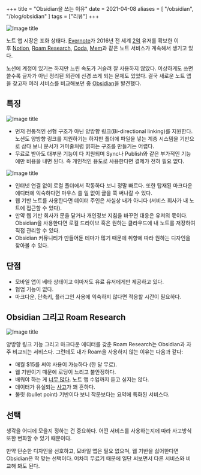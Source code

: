 +++
title = "Obsidian을 쓰는 이유"
date = 2021-04-08
aliases = [
    "/obsidian",
    "/blog/obsidian"
]
tags = ["리뷰"]
+++

![Image title](https://bear-images.sfo2.cdn.digitaloceanspaces.com/kang-1662217589.PNG)

노트 앱 시장은 포화 상태다. [Evernote](https://evernote.com/intl/ko/)가 2016년 전 세계 [2억](https://platum.kr/archives/62058) 유저를 확보한 이후 [Notion](https://www.notion.so/), [Roam Research](https://roamresearch.com/), [Coda](https://coda.io/welcome), [Mem](https://mem.ai/)과 같은 노트 서비스가 계속해서 생기고 있다.

노션에 계정이 있기는 하지만 느린 속도가 거슬려 잘 사용하지 않았다. 이상하게도 쓰면 쓸수록 글자가 아닌 정리된 외관에 신경 쓰게 되는 문제도 있었다. 결국 새로운 노트 앱을 찾고자 여러 서비스를 비교해보던 중 [Obsidian](https://obsidian.md/)을 발견했다.

## 특징

![Image title](https://bear-images.sfo2.cdn.digitaloceanspaces.com/kang-1662217571.PNG)

* 먼저 전통적인 선형 구조가 아닌 양방향 링크(Bi-directional linking)를 지원한다. 노션도 양방향 링크를 지원하기는 하지만 폴더에 파일을 넣는 계층 시스템을 기반으로 삼다 보니 문서가 거미줄처럼 얽히는 구조를 만들기는 어렵다.
* 무료로 받아도 대부분 기능이 다 지원되며 Sync나 Publish와 같은 부가적인 기능에만 비용을 내면 된다. 즉 개인적인 용도로 사용한다면 결제가 전혀 필요 없다.

![Image title](https://bear-images.sfo2.cdn.digitaloceanspaces.com/kang-1662217608.PNG)

* 인터넷 연결 없이 로컬 폴더에서 작동하다 보니 정말 빠르다. 또한 탑재된 마크다운 에디터에 익숙하다면 마우스 쓸 일 없이 글을 쭉 써나갈 수 있다.
* 웹 기반 노트를 사용한다면 데이터 주인은 사실상 내가 아니다 (서비스 회사가 내 노트에 접근할 수 있다).
* 만약 웹 기반 회사가 문을 닫거나 개인정보 지침을 바꾸면 대응은 유저의 몫이다. Obsidian을 사용한다면 로컬 드라이브 혹은 원하는 클라우드에 내 노트를 저장하여 직접 관리할 수 있다.
* Obsidian 커뮤니티가 만들어둔 테마가 많기 때문에 취향에 따라 원하는 디자인을 찾아볼 수 있다.

## 단점

* 모바일 앱이 베타 상태이고 이마저도 유료 유저에게만 제공하고 있다.
* 협업 기능이 없다.
* 마크다운, 단축키, 플러그인 사용에 익숙하지 않다면 적응할 시간이 필요하다.

## Obsidian 그리고 Roam Research

![Image title](https://bear-images.sfo2.cdn.digitaloceanspaces.com/kang-1662217628.png)

양방향 링크 기능 그리고 마크다운 에디터를 갖춘 Roam Research는 Obsidian과 자주 비교되는 서비스다. 그런데도 내가 Roam을 사용하지 않는 이유는 다음과 같다:

* 매월 $15를 써야 사용이 가능하다 (한 달 무료).
* 웹 기반이기 때문에 로딩이 느리고 불안정하다.
* 배워야 하는 게 [너무 많다](https://www.alvistor.com/100-tips-to-use-roamresearch-like-a-pro/). 노트 앱 수업까지 듣고 싶지는 않다.
* 데이터가 유실되는 [사고](https://github.com/Roam-Research/issues/issues/102)가 꽤 흔하다.
* 불릿 (bullet point) 기반이다 보니 작문보다는 요약에 특화된 서비스다.

## 선택

생각을 어디에 모을지 정하는 건 중요하다. 어떤 서비스를 사용하는지에 따라 사고방식 또한 변화할 수 있기 때문이다.

만약 단순한 디자인을 선호하고, 모바일 앱은 필요 없으며, 웹 기반을 싫어한다면 Obsidian은 딱 맞는 선택이다. 어차피 무료기 때문에 일단 써보면서 다른 서비스와 비교해 봐도 된다.
